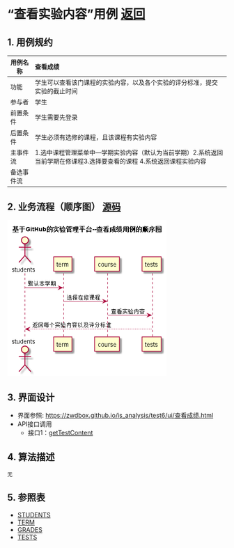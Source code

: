 <!-- markdownlint-disable MD033-->
<!-- 禁止MD033类型的警告 https://www.npmjs.com/package/markdownlint -->

# “查看实验内容”用例 [返回](../README.md)
## 1. 用例规约

|用例名称|查看成绩|
|-------|:-------------|
|功能|学生可以查看该门课程的实验内容，以及各个实验的评分标准，提交实验的截止时间|
|参与者|学生|
|前置条件|学生需要先登录|
|后置条件|学生必须有选修的课程，且该课程有实验内容|
|主事件流| 1.选中课程管理菜单中—学期实验内容（默认为当前学期）2.系统返回当前学期在修课程3.选择要查看的课程 4.系统返回课程实验内容|
|备选事件流| |

## 2. 业务流程（顺序图） [源码](../src/sequence查看实验内容.puml)
![sequence1](../sequence查看实验内容.png) 

## 3. 界面设计
- 界面参照: https://zwdbox.github.io/is_analysis/test6/ui/查看成绩.html
- API接口调用
    - 接口1：[getTestContent](../接口/getTestContent.md) 

## 4. 算法描述
    无
    
## 5. 参照表
- [STUDENTS](../数据库设计.md/#STUDENTS)
- [TERM](../数据库设计.md/#TERM)
- [GRADES](../数据库设计.md/#GRADES)
- [TESTS](../数据库设计.md/#TESTS)

